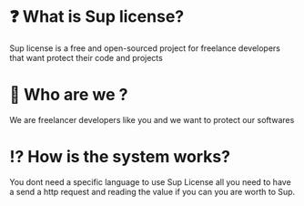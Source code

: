 # ❓ What is Sup license?



Sup license is a free and open-sourced project for freelance developers that want protect their code and projects

# 🙎 Who are we ?



We are freelancer developers like you and we want to protect our softwares&#x20;


# ⁉️ How is the system works?

You dont need a specific language to use Sup License all you need to have a send a http request and reading the value if you can you are worth to Sup.

